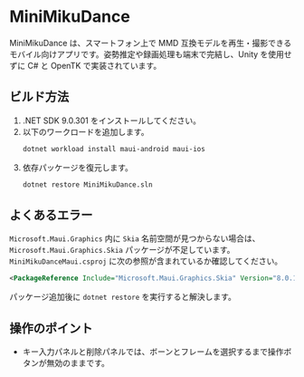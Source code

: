 # MiniMikuDance

MiniMikuDance は、スマートフォン上で MMD 互換モデルを再生・撮影できるモバイル向けアプリです。姿勢推定や録画処理も端末で完結し、Unity を使用せずに C# と OpenTK で実装されています。

## ビルド方法

1. .NET SDK 9.0.301 をインストールしてください。
2. 以下のワークロードを追加します。
   ```bash
   dotnet workload install maui-android maui-ios
   ```
3. 依存パッケージを復元します。
   ```bash
   dotnet restore MiniMikuDance.sln
   ```

## よくあるエラー

`Microsoft.Maui.Graphics` 内に `Skia` 名前空間が見つからない場合は、`Microsoft.Maui.Graphics.Skia` パッケージが不足しています。`MiniMikuDanceMaui.csproj` に次の参照が含まれているか確認してください。
```xml
<PackageReference Include="Microsoft.Maui.Graphics.Skia" Version="8.0.100" />
```
パッケージ追加後に `dotnet restore` を実行すると解決します。


## 操作のポイント

- キー入力パネルと削除パネルでは、ボーンとフレームを選択するまで操作ボタンが無効のままです。
